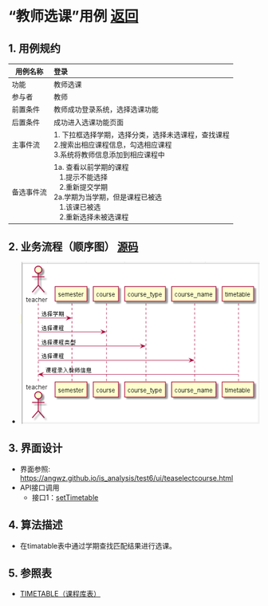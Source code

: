 # “教师选课”用例 [返回](../README.md)

## 1. 用例规约

|用例名称|登录|
|-------|:-------------|
|功能|教师选课|
|参与者|教师|
|前置条件|教师成功登录系统，选择选课功能|
|后置条件|成功进入选课功能页面|
|主事件流| 1. 下拉框选择学期，选择分类，选择未选课程，查找课程<br/>2.搜索出相应课程信息，勾选相应课程<br/>3.系统将教师信息添加到相应课程中
|备选事件流|1a. 查看以前学期的课程 <br/>&nbsp;&nbsp; 1.提示不能选择 <br/> &nbsp;&nbsp; 2.重新提交学期 <br/>2a.学期为当学期，但是课程已被选 <br/>&nbsp;&nbsp; 1.该课已被选 <br/> &nbsp;&nbsp; 2.重新选择未被选课程 |

## 2. 业务流程（顺序图） [源码](../src/TeaSelectCourse.puml)
- ![教师选课顺序图](../教师选课顺序图.png)

## 3. 界面设计
- 界面参照: https://angwz.github.io/is_analysis/test6/ui/teaselectcourse.html
- API接口调用
    - 接口1：[setTimetable](../api/setTimetable.md)

## 4. 算法描述
 - 在timatable表中通过学期查找匹配结果进行选课。

## 5. 参照表

- [TIMETABLE（课程库表）](../DatabaseDesign.md/#TIMETABLE)